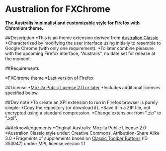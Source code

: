 # Australion for FXChrome

**The Australis minimalist and customizable style for Firefox with Chromium theme.**


##Description
*This is an theme extension derived from [Australion Classic](http://userstyles.org/styles/83902/australion-classic)
*Characterized by modifying the user interface using initially to resemble to Google Chrome (with only one requirement).
*To later combine pleasure with the upcoming Firefox interface, "Australis", no date set for release at the moment.

##Requirements

*FXChrome theme
*Last version of Firefox

##License
*[Mozilla Public License 2.0 or later](http://www.mozilla.org/MPL/)
*Includes additional licenses specified below.

##Dev note
*To create an XPI extension to run in Firefox browser is purely simple:
  *Copy the repository (or download it).
  *Save it in a ZIP file, not encrypted using a standard compression.
  *Change extension: from ".zip" to ".xpi".

##Acknowledgements
*Original Australis: Mozilla Public License 2.0
*Australion Classic style under: Creative Commons, Atributtion-Share Alike 3.0
*Fragments of supplements based on [Classic Toolbar Buttons](https://addons.mozilla.org/es/thunderbird/addon/cstbb/) (ID 353047) under: MPL license version 1.1


